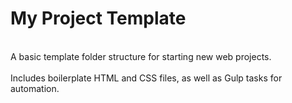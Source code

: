 
# My Project Template
<br>
A basic template folder structure for starting new web projects.
<br>
<br>
Includes boilerplate HTML and CSS files, as well as Gulp tasks for automation.
